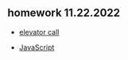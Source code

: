 ## homework 11.22.2022

- [elevator call](https://github.com/sl101/TEL-RAN_Algorithms/tree/main/homeworks/02.21.23/script.js)

- [JavaScript](https://github.com/sl101/TEL-RAN_Algorithms/tree/main/homeworks/11.22.2022/script.js)
